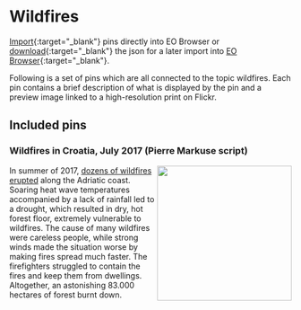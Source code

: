 # Wildfires

[Import](https://apps.sentinel-hub.com/eo-browser/?sharedPinsListId=1a13b4fd-47bc-4bb4-a03f-d386e0b1f728){:target="_blank"} pins directly into EO Browser or [download](Wildfires.json){:target="_blank"} the json for a later import into [EO Browser](https://apps.sentinel-hub.com/eo-browser/?zoom=10&lat=41.9&lng=12.5&themeId=DEFAULT-THEME){:target="_blank"}.

Following is a set of pins which are all connected to the topic wildfires. Each pin contains a brief description of what is displayed by the pin and a preview image linked to a high-resolution print on Flickr.

## Included pins 

### Wildfires in Croatia, July 2017 (Pierre Markuse script)

[<img src="fig/Croatia_Wildfires_thumbnail.jpg" align="right" width="240">](https://www.flickr.com/photos/sentinelhub/49657779548/in/album-72157714991542468/)In summer of 2017, [dozens of wildfires erupted](https://www.channelnewsasia.com/news/world/croatia-fights-dozens-of-fires-along-adriatic-coast-9144906) along the Adriatic coast. Soaring heat wave temperatures accompanied by a lack of rainfall led to a drought, which resulted in dry, hot forest floor, extremely vulnerable to wildfires. The cause of many wildfires were careless people, while strong winds made the situation worse by making fires spread much faster. The firefighters struggled to contain the fires and keep them from dwellings. Altogether, an astonishing 83.000 hectares of forest burnt down. 

